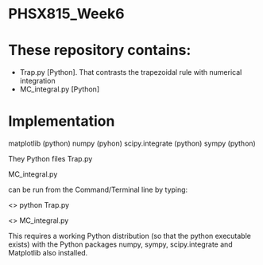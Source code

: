# PHSX815_Week6

# These repository contains:

* Trap.py [Python]. That contrasts the trapezoidal rule with numerical integration
* MC_integral.py [Python]

# Implementation


matplotlib (python)
numpy (pyhon)
scipy.integrate (python)
sympy (python)

They Python files
Trap.py 

MC_integral.py

can be run from the Command/Terminal line by typing:

<> python Trap.py

<> MC_integral.py


This requires a working Python distribution (so that the python executable exists) with the Python packages numpy, sympy, scipy.integrate and Matplotlib also installed.
